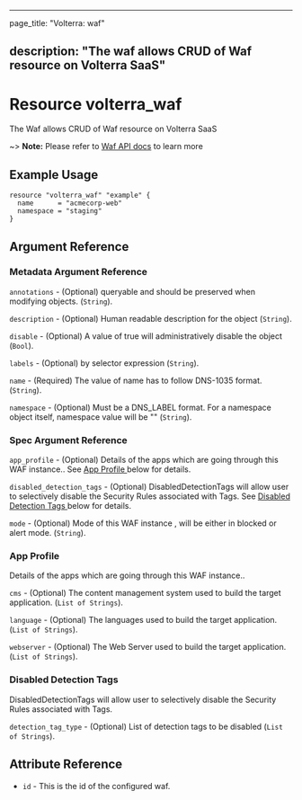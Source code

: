 ---

page_title: "Volterra: waf"

description: "The waf allows CRUD of Waf resource on Volterra SaaS"
-------------------------------------------------------------------

Resource volterra_waf
=====================

The Waf allows CRUD of Waf resource on Volterra SaaS

~> **Note:** Please refer to [Waf API docs](https://volterra.io/docs/api/waf) to learn more

Example Usage
-------------

```hcl
resource "volterra_waf" "example" {
  name      = "acmecorp-web"
  namespace = "staging"
}

```

Argument Reference
------------------

### Metadata Argument Reference

`annotations` - (Optional) queryable and should be preserved when modifying objects. (`String`).

`description` - (Optional) Human readable description for the object (`String`).

`disable` - (Optional) A value of true will administratively disable the object (`Bool`).

`labels` - (Optional) by selector expression (`String`).

`name` - (Required) The value of name has to follow DNS-1035 format. (`String`).

`namespace` - (Optional) Must be a DNS_LABEL format. For a namespace object itself, namespace value will be "" (`String`).

### Spec Argument Reference

`app_profile` - (Optional) Details of the apps which are going through this WAF instance.. See [App Profile ](#app-profile) below for details.

`disabled_detection_tags` - (Optional) DisabledDetectionTags will allow user to selectively disable the Security Rules associated with Tags. See [Disabled Detection Tags ](#disabled-detection-tags) below for details.

`mode` - (Optional) Mode of this WAF instance , will be either in blocked or alert mode. (`String`).

### App Profile

Details of the apps which are going through this WAF instance..

`cms` - (Optional) The content management system used to build the target application. (`List of Strings`).

`language` - (Optional) The languages used to build the target application. (`List of Strings`).

`webserver` - (Optional) The Web Server used to build the target application. (`List of Strings`).

### Disabled Detection Tags

DisabledDetectionTags will allow user to selectively disable the Security Rules associated with Tags.

`detection_tag_type` - (Optional) List of detection tags to be disabled (`List of Strings`).

Attribute Reference
-------------------

-	`id` - This is the id of the configured waf.
